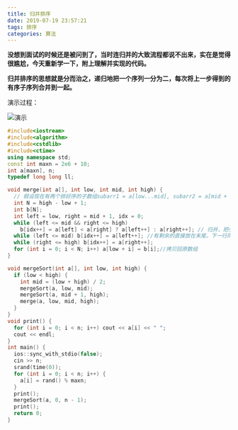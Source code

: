```yaml
---
title: 归并排序
date: 2019-07-19 23:57:21
tags: 排序
categories: 算法
---
```


**没想到面试的时候还是被问到了，当时连归并的大致流程都说不出来，实在是觉得很尴尬，今天重新学一下，附上理解并实现的代码。**

**归并排序的思想就是分而治之，递归地把一个序列一分为二，每次将上一步得到的有序子序列合并到一起。**




演示过程：

![演示](https://imgconvert.csdnimg.cn/aHR0cHM6Ly91cGxvYWQud2lraW1lZGlhLm9yZy93aWtpcGVkaWEvY29tbW9ucy9jL2M1L01lcmdlX3NvcnRfYW5pbWF0aW9uMi5naWY)

<!-- more -->

```c++
#include<iostream>
#include<algorithm>
#include<cstdlib>
#include<ctime>
using namespace std;
const int maxn = 2e6 + 10;
int a[maxn], n;
typedef long long ll;

void merge(int a[], int low, int mid, int high) {
  // 假设现在有两个排好序的子数组subarr1 = a[low...mid], subarr2 = a[mid + 1...high],  
  int N = high - low + 1;
  int b[N]; 
  int left = low, right = mid + 1, idx = 0;
  while (left <= mid && right <= high)
    b[idx++] = a[left] < a[right] ? a[left++] : a[right++]; // 归并，把小的放在前面 
  while (left <= mid) b[idx++] = a[left++]; //有剩余的直接放在末尾，下一行同理 
  while (right <= high) b[idx++] = a[right++];
  for (int i = 0; i < N; i++) a[low + i] = b[i];//拷贝回原数组 
}

void mergeSort(int a[], int low, int high) {
  if (low < high) {
    int mid = (low + high) / 2;
    mergeSort(a, low, mid);
    mergeSort(a, mid + 1, high);
    merge(a, low, mid, high);
  }
}
void print() {
  for (int i = 0; i < n; i++) cout << a[i] << " ";
  cout << endl;
}
int main() {
  ios::sync_with_stdio(false);
  cin >> n;
  srand(time(0));
  for (int i = 0; i < n; i++) {
    a[i] = rand() % maxn;
  }
  print();
  mergeSort(a, 0, n - 1);
  print();
  return 0;
}
```

